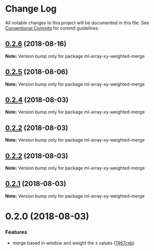 # Change Log

All notable changes to this project will be documented in this file.
See [Conventional Commits](https://conventionalcommits.org) for commit guidelines.

<a name="0.2.6"></a>
## [0.2.6](https://github.com/mljs/array-xy/compare/ml-array-xy-weighted-merge@0.2.5...ml-array-xy-weighted-merge@0.2.6) (2018-08-16)




**Note:** Version bump only for package ml-array-xy-weighted-merge

<a name="0.2.5"></a>
## [0.2.5](https://github.com/mljs/array-xy/compare/ml-array-xy-weighted-merge@0.2.4...ml-array-xy-weighted-merge@0.2.5) (2018-08-06)




**Note:** Version bump only for package ml-array-xy-weighted-merge

<a name="0.2.4"></a>
## [0.2.4](https://github.com/mljs/array-xy/compare/ml-array-xy-weighted-merge@0.2.2...ml-array-xy-weighted-merge@0.2.4) (2018-08-03)




**Note:** Version bump only for package ml-array-xy-weighted-merge

<a name="0.2.2"></a>
## [0.2.2](https://github.com/mljs/array-xy/compare/ml-array-xy-weighted-merge@0.2.2...ml-array-xy-weighted-merge@0.2.2) (2018-08-03)




**Note:** Version bump only for package ml-array-xy-weighted-merge

<a name="0.2.2"></a>
## [0.2.2](https://github.com/mljs/array-xy/compare/ml-array-xy-weighted-merge@0.2.1...ml-array-xy-weighted-merge@0.2.2) (2018-08-03)




**Note:** Version bump only for package ml-array-xy-weighted-merge

<a name="0.2.1"></a>
## [0.2.1](https://github.com/mljs/array-xy/compare/ml-array-xy-weighted-merge@0.2.0...ml-array-xy-weighted-merge@0.2.1) (2018-08-03)

**Note:** Version bump only for package ml-array-xy-weighted-merge





<a name="0.2.0"></a>
# 0.2.0 (2018-08-03)


### Features

* merge based in window and weight the x values ([7467ceb](https://github.com/mljs/array-xy/commit/7467ceb))
